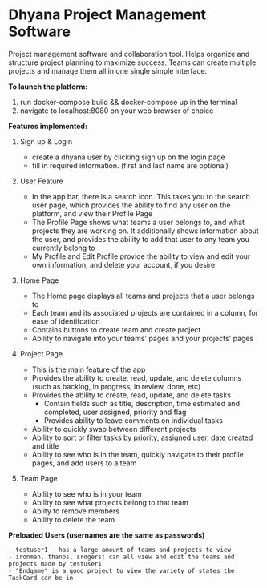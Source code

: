 # Dhyana Project Management Software

Project management software and collaboration tool. Helps organize and 
structure project planning to maximize success. Teams can create multiple
projects and manage them all in one single simple interface. 

**To launch the platform:**
1. run docker-compose build && docker-compose up in the terminal
2. navigate to localhost:8080 on your web browser of choice


**Features implemented:**


1. Sign up & Login

    - create a dhyana user by clicking sign up on the login page
    - fill in required information. (first and last name are optional)

2. User Feature

    - In the app bar, there is a search icon. This takes you to the search user page, which provides the ability to find any user on the platform, and view their Profile Page
    - The Profile Page shows what teams a user belongs to, and what projects they are working on. It additionally shows information about the user, and provides the ability to add that user to any team you currently belong to
    - My Profile and Edit Profile provide the ability to view and edit your own information, and delete your account, if you desire

3. Home Page

    - The Home page displays all teams and projects that a user belongs to
    - Each team and its associated projects are contained in a column, for ease of identifcation
    - Contains buttons to create team and create project
    - Ability to navigate into your teams' pages and your projects' pages
    
4. Project Page

    - This is the main feature of the app
    - Provides the ability to create, read, update, and delete columns (such as backlog, in progress, in review, done, etc)
    - Provides the ability to create, read, update, and delete tasks
        - Contain fields such as title, description, time estimated and completed, user assigned, priority and flag
        - Provides ability to leave comments on individual tasks
    - Ability to quickly swap between different projects
    - Ability to sort or filter tasks by priority, assigned user, date created and title
    - Ability to see who is in the team, quickly navigate to their profile pages, and add users to a team
    
    
5. Team Page

    - Ability to see who is in your team
    - Ability to see what projects belong to that team
    - Abiity to remove members
    - Ability to delete the team


**Preloaded Users (usernames are the same as passwords)**

    - testuser1 - has a large amount of teams and projects to view
    - ironman, thanos, srogers: can all view and edit the teams and projects made by testuser1
    - "Endgame" is a good project to view the variety of states the TaskCard can be in